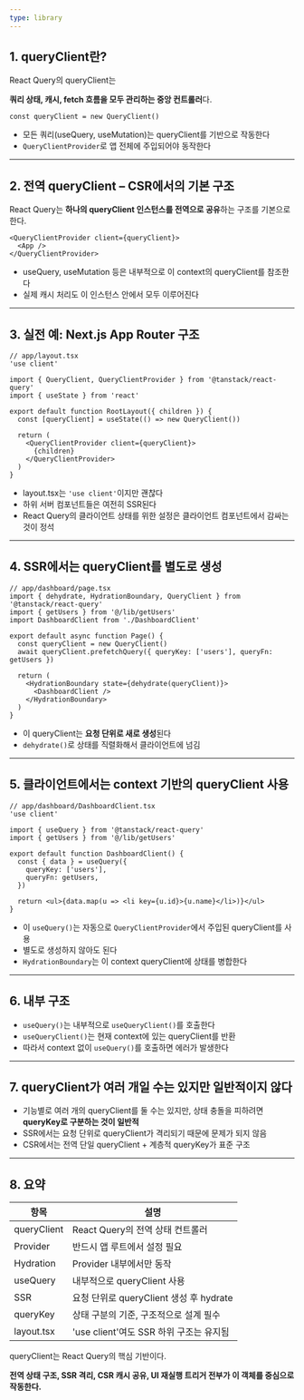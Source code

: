 ```yaml
---
type: library
---
```

## 1. queryClient란?

React Query의 queryClient는

**쿼리 상태, 캐시, fetch 흐름을 모두 관리하는 중앙 컨트롤러**다.

```tsx
const queryClient = new QueryClient()

```

- 모든 쿼리(useQuery, useMutation)는 queryClient를 기반으로 작동한다
- `QueryClientProvider`로 앱 전체에 주입되어야 동작한다

---

## 2. 전역 queryClient – CSR에서의 기본 구조

React Query는 **하나의 queryClient 인스턴스를 전역으로 공유**하는 구조를 기본으로 한다.

```tsx
<QueryClientProvider client={queryClient}>
  <App />
</QueryClientProvider>

```

- useQuery, useMutation 등은 내부적으로 이 context의 queryClient를 참조한다
- 실제 캐시 처리도 이 인스턴스 안에서 모두 이루어진다

---

## 3. 실전 예: Next.js App Router 구조

```tsx
// app/layout.tsx
'use client'

import { QueryClient, QueryClientProvider } from '@tanstack/react-query'
import { useState } from 'react'

export default function RootLayout({ children }) {
  const [queryClient] = useState(() => new QueryClient())

  return (
    <QueryClientProvider client={queryClient}>
      {children}
    </QueryClientProvider>
  )
}

```

- layout.tsx는 `'use client'`이지만 괜찮다
- 하위 서버 컴포넌트들은 여전히 SSR된다
- React Query의 클라이언트 상태를 위한 설정은 클라이언트 컴포넌트에서 감싸는 것이 정석

---

## 4. SSR에서는 queryClient를 별도로 생성

```tsx
// app/dashboard/page.tsx
import { dehydrate, HydrationBoundary, QueryClient } from '@tanstack/react-query'
import { getUsers } from '@/lib/getUsers'
import DashboardClient from './DashboardClient'

export default async function Page() {
  const queryClient = new QueryClient()
  await queryClient.prefetchQuery({ queryKey: ['users'], queryFn: getUsers })

  return (
    <HydrationBoundary state={dehydrate(queryClient)}>
      <DashboardClient />
    </HydrationBoundary>
  )
}

```

- 이 queryClient는 **요청 단위로 새로 생성**된다
- `dehydrate()`로 상태를 직렬화해서 클라이언트에 넘김

---

## 5. 클라이언트에서는 context 기반의 queryClient 사용

```tsx
// app/dashboard/DashboardClient.tsx
'use client'

import { useQuery } from '@tanstack/react-query'
import { getUsers } from '@/lib/getUsers'

export default function DashboardClient() {
  const { data } = useQuery({
    queryKey: ['users'],
    queryFn: getUsers,
  })

  return <ul>{data.map(u => <li key={u.id}>{u.name}</li>)}</ul>
}

```

- 이 `useQuery()`는 자동으로 `QueryClientProvider`에서 주입된 queryClient를 사용
- 별도로 생성하지 않아도 된다
- `HydrationBoundary`는 이 context queryClient에 상태를 병합한다

---

## 6. 내부 구조

- `useQuery()`는 내부적으로 `useQueryClient()`를 호출한다
- `useQueryClient()`는 현재 context에 있는 queryClient를 반환
- 따라서 context 없이 `useQuery()`를 호출하면 에러가 발생한다

---

## 7. queryClient가 여러 개일 수는 있지만 일반적이지 않다

- 기능별로 여러 개의 queryClient를 둘 수는 있지만, 상태 충돌을 피하려면 **queryKey로 구분하는 것이 일반적**
- SSR에서는 요청 단위로 queryClient가 격리되기 때문에 문제가 되지 않음
- CSR에서는 전역 단일 queryClient + 계층적 queryKey가 표준 구조

---

## 8. 요약

|항목|설명|
|---|---|
|queryClient|React Query의 전역 상태 컨트롤러|
|Provider|반드시 앱 루트에서 설정 필요|
|Hydration|Provider 내부에서만 동작|
|useQuery|내부적으로 queryClient 사용|
|SSR|요청 단위로 queryClient 생성 후 hydrate|
|queryKey|상태 구분의 기준, 구조적으로 설계 필수|
|layout.tsx|'use client'여도 SSR 하위 구조는 유지됨|

queryClient는 React Query의 핵심 기반이다.

**전역 상태 구조, SSR 격리, CSR 캐시 공유, UI 재실행 트리거 전부가 이 객체를 중심으로 작동한다.**